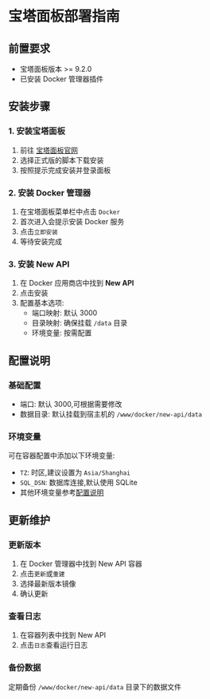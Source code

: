# 宝塔面板部署指南

## 前置要求

- 宝塔面板版本 >= 9.2.0
- 已安装 Docker 管理器插件

## 安装步骤

### 1. 安装宝塔面板

1. 前往 [宝塔面板官网](https://www.bt.cn/new/download.html)
2. 选择正式版的脚本下载安装
3. 按照提示完成安装并登录面板

### 2. 安装 Docker 管理器

1. 在宝塔面板菜单栏中点击 `Docker`
2. 首次进入会提示安装 Docker 服务
3. 点击`立即安装`
4. 等待安装完成

### 3. 安装 New API

1. 在 Docker 应用商店中找到 **New API**
2. 点击安装
3. 配置基本选项:
   - 端口映射: 默认 3000
   - 目录映射: 确保挂载 `/data` 目录
   - 环境变量: 按需配置

## 配置说明

### 基础配置
- 端口: 默认 3000,可根据需要修改
- 数据目录: 默认挂载到宿主机的 `/www/docker/new-api/data`

### 环境变量
可在容器配置中添加以下环境变量:
- `TZ`: 时区,建议设置为 `Asia/Shanghai`
- `SQL_DSN`: 数据库连接,默认使用 SQLite
- 其他环境变量参考[配置说明](configuration.md)

## 更新维护

### 更新版本
1. 在 Docker 管理器中找到 New API 容器
2. 点击`更新`或`重建`
3. 选择最新版本镜像
4. 确认更新

### 查看日志
1. 在容器列表中找到 New API
2. 点击`日志`查看运行日志

### 备份数据
定期备份 `/www/docker/new-api/data` 目录下的数据文件 